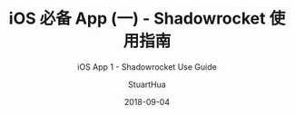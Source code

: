 ---
layout:     post
title:      "iOS 必备 App (一) - Shadowrocket 使用指南"
subtitle:   "iOS App 1 - Shadowrocket Use Guide"
date:       2018-09-04
author:     "StuartHua"
header-img: "assets/img/post-bg-2018.jpg"
catalog: true
tags:
    - ios
---